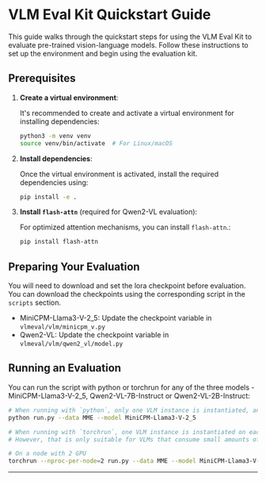 # VLM Eval Kit Quickstart Guide

This guide walks through the quickstart steps for using the VLM Eval Kit to evaluate pre-trained vision-language models. Follow these instructions to set up the environment and begin using the evaluation kit.

## Prerequisites

1. **Create a virtual environment**:

   It's recommended to create and activate a virtual environment for installing dependencies:

   ```bash
   python3 -m venv venv
   source venv/bin/activate  # For Linux/macOS
   ```

2. **Install dependencies**:

   Once the virtual environment is activated, install the required dependencies using:

   ```bash
   pip install -e .
   ```

3. **Install `flash-attn`** (required for Qwen2-VL evaluation):

   For optimized attention mechanisms, you can install `flash-attn`.:

   ```bash
   pip install flash-attn
   ```

## Preparing Your Evaluation

You will need to download and set the lora checkpoint before evaluation. You can download the checkpoints using the corresponding script in the `scripts` section.

- MiniCPM-Llama3-V-2_5: Update the checkpoint variable in `vlmeval/vlm/minicpm_v.py`
- Qwen2-VL: Update the checkpoint variable in `vlmeval/vlm/qwen2_vl/model.py`

## Running an Evaluation

You can run the script with python or torchrun for any of the three models - MiniCPM-Llama3-V-2_5, Qwen2-VL-7B-Instruct or Qwen2-VL-2B-Instruct:

```bash
# When running with `python`, only one VLM instance is instantiated, and it might use multiple GPUs (depending on its default behavior).
python run.py --data MME --model MiniCPM-Llama3-V-2_5

# When running with `torchrun`, one VLM instance is instantiated on each GPU. It can speed up the inference.
# However, that is only suitable for VLMs that consume small amounts of GPU memory.

# On a node with 2 GPU
torchrun --nproc-per-node=2 run.py --data MME --model MiniCPM-Llama3-V-2_5
```

---
